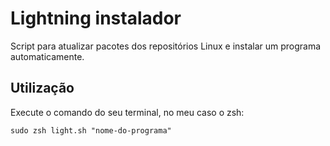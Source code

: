 # Lightning instalador

Script para atualizar pacotes dos repositórios Linux e instalar um programa automaticamente.

## Utilização

Execute o comando do seu terminal, no meu caso o zsh:

```shell
sudo zsh light.sh "nome-do-programa"
```

